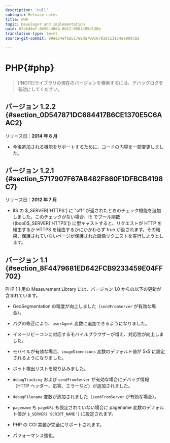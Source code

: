 ```yaml
---
description: 'null'
subtopic: Release notes
title: PHP
topic: Developer and implementation
uuid: 65a644ef-8e50-406b-8b12-0582495d130a
translation-type: tm+mt
source-git-commit: 99ee24efaa517e8da700c67818c111c4aa90dc02

---
```



# PHP{#php}

> [!NOTE]ライブラリの現在のバージョンを検索するには、デバッグログを有効にしてください。

## バージョン 1.2.2 {#section_0D547871DC684417B6CE1370E5C6AAC2}

リリース日：**2014 年 8 月**

* 今後追加される機能をサポートするために、コードの内容を一部変更しました。

## バージョン 1.2.1 {#section_5717907F67AB482F860F1DFBCB4198C7}

リリース日：**2012 年 7 月**

* IIS の $_SERVER['HTTPS'] に "off" が返されたときのチェック機能を追加しました。このチェックがない場合、IE でブール関数 ((bool)$_SERVER['HTTPS']) に型キャストすると、リクエストが HTTP を経由するか HTTPS を経由するかにかかわらず true が返されます。その結果、保護されていないページが保護された画像リクエストを実行しようとします。

## バージョン 1.1 {#section_8F4479681ED642FCB9233459E04FF702}

PHP 1.1 用の Measurement Library には、バージョン 1.0 からの以下の更新が含まれています。

* GeoSegmentation の精度が向上しました（`sendFromServer` が有効な場合）。
* バグの修正により、`userAgent` 変数に追加できるようになりました。
* イメージビーコンに対応するモバイルブラウザーが増え、対応性が向上しました。
* モバイルが有効な場合、`imageDimensions` 変数のデフォルト値が 5x5 に設定されるようになりました。
* ボット検出リストを絞り込みました。
* `debugTracking` および `sendFromServer` が有効な場合にデバッグ情報（HTTP ヘッダー、応答、エラーなど）が追加されました。

* `debugFilename` 変数が追加されました（`sendFromServer` が有効な場合）。

* `pagename` も `pageURL` も設定されていない場合に pagename 変数のデフォルト値が `$_SERVER['SCRIPT_NAME']` に設定されます。

* PHP の CGI 実装が完全にサポートされます。
* パフォーマンス強化。

